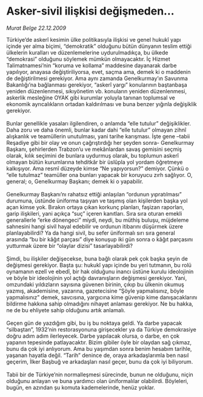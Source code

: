 # Asker-sivil ilişkisi değişmeden...

*Murat Belge 22.12.2009*

<div class="taraf_structure_2col_1zq">
<div class="margen_n">



 <p>Türkiye’de askerî kesimin ülke politikasıyla ilişkisi ve genel hukukî yapı içinde yer alma biçimi, “demokratik” olduğunu bütün dünyanın teslim ettiği ülkelerin kuralları ve düzenlemelerine uydurulmadıkça, bu ülkede “demokrasi” olduğunu söylemek mümkün olmayacaktır. İç Hizmet Talimatnamesi’nin “koruma ve kollama” maddesine dayanarak darbe yapılıyor, anayasa değiştiriliyorsa, evet, saçma ama, demek ki o maddenin de değiştirilmesi gerekiyor. Ama aynı zamanda Genelkurmay’ın Savunma Bakanlığı’na bağlanması gerekiyor, “askerî yargı” konularının baştanbaşa yeniden düzenlenmesi, sıkıyönetim vb. konuların yeniden düzenlenmesi, askerlik mesleğine OYAK gibi kurumlar yoluyla tanınan toplumsal ve ekonomik ayrıcalıkların ortadan kaldırılması ve buna benzer yığınla değişiklik gerekiyor. <br/><br/>Bunlar genellikle yasaları ilgilendiren, o anlamda “elle tutulur” değişiklikler. Daha zoru ve daha önemli, bunlar kadar dahi “elle tutulur” olmayan zihnî alışkanlık ve teamüllerin unutulması, yani tarihe karışması. İşte gene –tabii Reşadiye gibi bir olay ve onun çağrıştırdığı her şeyden sonra- Genelkurmay Başkanı, şehirlerden Trabzon’u ve mekânlardan savaş gemisini seçmiş olarak, kılık seçimini de bunlara uydurmuş olarak, bu toplumun askerî olmayan bütün kurumlarına tehditkâr bir üslûpla yol yordam öğretmeye kalkışıyor. Ama resmî düzeyde kimse “Ne yapıyorsun?” demiyor. Çünkü o “elle tutulmaz” teamüller ona bunları yapacak bir koruyucu zırh sağlıyor. O, general; o, Genelkurmay Başkanı; demek ki o yapabilir. <br/><br/>Genelkurmay Başkanı’nı rahatsız ettiği anlaşılan “ordunun yıpratılması” durumuna, üstünde üniforma taşıyan ve taşımış olan kişilerden başka yol açan kimse yok. Bırakın ortaya çıkan korkunç planları, faşizan raporları, garip ilişkileri, yani açıkça “suç” içeren kanıtları. Sıra sıra oturan emekli generallerle “erke dönengeci” miydi, neydi, bu müthiş buluşu, müjdeleme sahnesini hangi sivil hayal edebilir ve ordunun itibarını düşürmek üzere planlayabilirdi? Ya da hangi sivil, bu sefer üniformalı sırı sıra general arasında “bu bir kâğıt parçası” diye konuşup iki gün sonra o kâğıt parçasını yutturmak üzere bir “olaylar dizisi” tasarlayabilirdi? <br/><br/>Şimdi, bu ilişkiler değişecekse, buna bağlı olarak pek çok başka şeyin de değişmesi gerekiyor. Başta şu: hukukî yapı içinde bu yeri tutmanın, bu rolü oynamanın ezelî ve ebedî, bir hak olduğunu inancı üstüne kurulu ideolojinin ve böyle bir ideolojinin yol açtığı davranışların değişmesi gerekiyor. Yani, omzundaki yıldızların sayısına güvenen birinin, çıkıp bu ülkenin okumuş yazmış, akademisine, yazarına, gazetecisine “Şöyle yapmalısınız, böyle yapmalısınız” demek, savcısına, yargıcına kime güvenip kime danışacaklarını bildirme hakkına sahip olmadığını nihayet anlaması gerekiyor. Ne bu hakka, ne de bu ehliyete sahip olduğunu artık anlamalı. <br/><br/>Geçen gün de yazdığım gibi, bu iş bu noktaya geldi. Ya darbe yapacak “silbaştan”, 1932’nin restorasyonuna girişecekler ya da Türkiye demokrasiye doğru adım adım ilerleyecek. Darbe yapılacak olursa, o darbe, en çok yapanın tepesinde patlayacaktır. Bizim gibiler öyle bir olaydan sağ çıkmaz, bunu da çok iyi anlıyorum. Ama bu yaşımdan sonra benim hesabım tarihle, yaşanan hayatla değil. “Tarih” denince de, oraya arkadaşlarımla ben nasıl geçerim, İlker Başbuğ ve arkadaşları nasıl geçer, bunu da çok iyi biliyorum. <br/><br/>Tabii bir de Türkiye’nin normalleşmesi sürecinde, bunun ne olduğunu, niçin olduğunu anlayan ve buna yardımcı olan üniformalılar olabilirdi. Böyleleri, bugün, en azından şu komuta kademelerinde, henüz yoklar. </p>
<br/>
<br/>
<br/>



<br/>


<div id="taraf_not">
</div>

</div>


</div>
